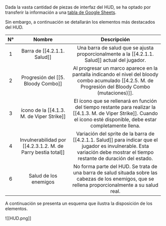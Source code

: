 
Dada la vasta cantidad de piezas de interfaz del HUD, se ha optado por transferir la información a una [tabla de Google Sheets](https://docs.google.com/spreadsheets/d/1hOGiz5BhPVEQA3dbyCqiwdDWB4vAB_6pDW5Fb3lHAlk/edit?usp=sharing).

Sin embargo, a continuación se detallarán los elementos más destacados del HUD.

| N°  |                            Nombre                            |                                                                                Descripción                                                                                 |
| :-: | :----------------------------------------------------------: | :------------------------------------------------------------------------------------------------------------------------------------------------------------------------: |
|  1  |                 Barra de [[4.2.1.1. Salud]]                  |                                       Una barra de salud que se ajusta proporcionalmente a la [[4.2.1.1. Salud]] actual del jugador.                                       |
|  2  |              Progresión del [[5. Bloody Combo]]              |           Al progresar un marco aparece en la pantalla indicando el nivel del bloody combo acumulado [[4.2.5. M. de Progresión del Bloody Combo (mutaciones)]].            |
|  3  |          ícono de la [[4.1.3. M. de Viper Strike]]           | El ícono que se rellenará en función del tiempo restante para realizar la [[4.1.3. M. de Viper Strike]]. Cuando el icono esté disponible, debe estar completamente llena.  |
|  4  | Invulnerabilidad por [[4.2.3.1.2. M. de Parry bestia total]] | Variación del sprite de la barra de [[4.2.1.1. Salud]] para indicar que el jugador es invulnerable. Esta variación debe mostrar el tiempo restante de duración del estado. |
|  6  |                    Salud de los enemigos                     |            No forma parte del HUD. Se trata de una barra de salud situada sobre las cabezas de los enemigos, que se rellena proporcionalmente a su salud real.             |

A continuación se presenta un esquema que ilustra la disposición de los elementos. 

![[HUD.png]]